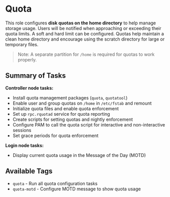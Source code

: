 # Quota

This role configures **disk quotas on the home directory** to help manage storage usage.
Users will be notified when approaching or exceeding their quota limits.
A soft and hard limit can be configured. Quotas help maintain a clean home directory and encourage using the scratch directory for large or temporary files.

> Note: A separate partition for `/home` is required for quotas to work properly.

## Summary of Tasks

**Controller node tasks:**

- Install quota management packages (`quota`, `quotatool`)
- Enable user and group quotas on `/home` in `/etc/fstab` and remount
- Initialize quota files and enable quota enforcement
- Set up `rpc.rquotad` service for quota reporting
- Create scripts for setting quotas and nightly enforcement
- Configure PAM to call the quota script for interactive and non-interactive sessions
- Set grace periods for quota enforcement

**Login node tasks:**

- Display current quota usage in the Message of the Day (MOTD)

## Available Tags

- `quota` - Run all quota configuration tasks
- `quota-motd` - Configure MOTD message to show quota usage
